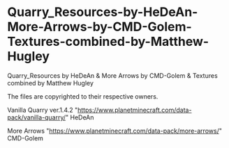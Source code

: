 # Quarry_Resources-by-HeDeAn-More-Arrows-by-CMD-Golem-Textures-combined-by-Matthew-Hugley

Quarry_Resources by HeDeAn & More Arrows by CMD-Golem & Textures combined by Matthew Hugley

The files are copyrighted to their respective owners.

Vanilla Quarry ver.1.4.2 "https://www.planetminecraft.com/data-pack/vanilla-quarry/" HeDeAn

More Arrows "https://www.planetminecraft.com/data-pack/more-arrows/" CMD-Golem
